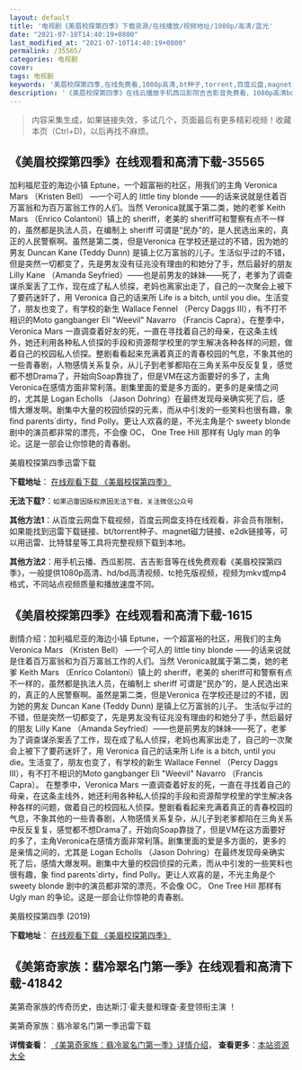 ```yaml
---
layout: default
title: '电视剧《美眉校探第四季》下载资源/在线播放/视频地址/1080p/高清/蓝光'
date: "2021-07-10T14:40:19+0800"
last_modified_at: "2021-07-10T14:40:19+0800"
permalink: /35565/
categories: 电视剧
cover:
tags: 电视剧
keywords: '美眉校探第四季,在线免费看,1080p高清,bt种子,torrent,百度云盘,magnet,磁力链,迅雷下载资源'
description: '《美眉校探第四季》在线云播放手机西瓜影院吉吉影音免费看，1080p高清bd/hd未删减完整版和tc抢先枪版，mkv/mp4格式，附带bt/torrent种子、magnet/磁力链、百度云盘、网盘资源迅雷下载链接'
---
```


>内容采集生成，如果链接失效，多试几个，页面最后有更多精彩视频！收藏本页（Ctrl+D)，以后再找不麻烦。


## 《美眉校探第四季》在线观看和高清下载-35565

加利福尼亚的海边小镇 Eptune，一个超富裕的社区，用我们的主角 Veronica Mars （Kristen Bell） —一个可人的 little tiny blonde ——的话来说就是住着百万富翁和为百万富翁工作的人们。当然 Veronica就属于第二类，她的老爹 Keith Mars （Enrico Colantoni）镇上的 sheriff，老美的 sheriff可和警察有点不一样的，虽然都是执法人员，在编制上 sheriff 可谓是“民办”的，是人民选出来的，真正的人民警察啊。虽然是第二类，但是Veronica 在学校还是过的不错，因为她的男友 Duncan Kane (Teddy Dunn) 是镇上亿万富翁的儿子。生活似乎过的不错，但是突然一切都变了，先是男友没有征兆没有理由的和她分了手，然后最好的朋友 Lilly Kane （Amanda Seyfried）——也是前男友的妹妹——死了，老爹为了调查谋杀案丢了工作，现在成了私人侦探，老妈也离家出走了，自己的一次聚会上被下了要药迷奸了，用 Veronica 自己的话来所 Life is a bitch, until you die。生活变了，朋友也变了，有学校的新生 Wallace Fennel （Percy Daggs III），有不打不相识的Moto gangbanger Eli "Weevil" Navarro （Francis Capra）。在整季中，Veronica Mars 一直调查着好友的死，一直在寻找着自己的母亲，在这条主线外，她还利用各种私人侦探的手段和资源帮学校里的学生解决各种各样的问题，做着自己的校园私人侦探。整剧看看起来充满着真正的青春校园的气息，不象其他的一些青春剧，人物感情关系复杂，从儿子到老爹都陷在三角关系中反反复复，感觉都不想Drama了，开始向Soap靠拢了，但是VM在这方面要好的多了，主角Veronica在感情方面非常利落。剧集里面的爱是多方面的，更多的是亲情之间的，尤其是 Logan Echolls （Jason Dohring）在最终发现母亲确实死了后，感情大爆发啊。剧集中大量的校园侦探的元素，而从中引发的一些笑料也很有趣，象 find parents`dirty，find Polly。更让人欢喜的是，不光主角是个 sweety blonde 剧中的演员都非常的漂亮，不会像 OC， One Tree Hill 那样有 Ugly man 的争论。这是一部会让你惊艳的青春剧。


美眉校探第四季迅雷下载

**下载地址**： [在线观看下载 《美眉校探第四季》](https://www.993dy.com//vod-detail-id-35986.html) 


**无法下载?**：`如果迅雷因版权原因无法下载，关注微信公众号 `

**其他方法1**：从百度云网盘下载视频，百度云网盘支持在线观看，非会员有限制，如果能找到迅雷下载链接、bt/torrent种子、magnet磁力链接、e2dk链接等，可以用迅雷、比特彗星等工具将完整视频下载到本地。

**其他方法2**：用手机云播、西瓜影院、吉吉影音等在线免费观看《美眉校探第四季》，一般提供1080p高清、hd/bd高清视频、tc抢先版视频，视频为mkv或mp4格式，不同站点视频质量和播放速度不同。


## 《美眉校探第四季》在线观看和高清下载-1615

剧情介绍：加利福尼亚的海边小镇 Eptune，一个超富裕的社区，用我们的主角 Veronica Mars （Kristen Bell） —一个可人的 little tiny blonde ——的话来说就是住着百万富翁和为百万富翁工作的人们。当然 Veronica就属于第二类，她的老爹 Keith Mars （Enrico Colantoni）镇上的 sheriff，老美的 sheriff可和警察有点不一样的，虽然都是执法人员，在编制上 sheriff 可谓是“民办”的，是人民选出来的，真正的人民警察啊。虽然是第二类，但是Veronica 在学校还是过的不错，因为她的男友 Duncan Kane (Teddy Dunn) 是镇上亿万富翁的儿子。 生活似乎过的不错，但是突然一切都变了，先是男友没有征兆没有理由的和她分了手，然后最好的朋友 Lilly Kane （Amanda Seyfried）——也是前男友的妹妹——死了，老爹为了调查谋杀案丢了工作，现在成了私人侦探，老妈也离家出走了，自己的一次聚会上被下了要药迷奸了，用 Veronica 自己的话来所 Life is a bitch, until you die。生活变了，朋友也变了，有学校的新生 Wallace Fennel （Percy Daggs III），有不打不相识的Moto gangbanger Eli "Weevil" Navarro （Francis Capra）。 在整季中，Veronica Mars 一直调查着好友的死，一直在寻找着自己的母亲，在这条主线外，她还利用各种私人侦探的手段和资源帮学校里的学生解决各种各样的问题，做着自己的校园私人侦探。整剧看看起来充满着真正的青春校园的气息，不象其他的一些青春剧，人物感情关系复杂，从儿子到老爹都陷在三角关系中反反复复，感觉都不想Drama了，开始向Soap靠拢了，但是VM在这方面要好的多了，主角Veronica在感情方面非常利落。剧集里面的爱是多方面的，更多的是亲情之间的，尤其是 Logan Echolls （Jason Dohring）在最终发现母亲确实死了后，感情大爆发啊。剧集中大量的校园侦探的元素，而从中引发的一些笑料也很有趣，象 find parents`dirty，find Polly。更让人欢喜的是，不光主角是个 sweety blonde 剧中的演员都非常的漂亮，不会像 OC， One Tree Hill 那样有 Ugly man 的争论。这是一部会让你惊艳的青春剧。


美眉校探第四季 (2019)

**下载地址**： [在线观看下载 《美眉校探第四季》](https://www.btbtdy.me/btdy/dy16767.html) 


## 《美第奇家族：翡冷翠名门第一季》在线观看和高清下载-41842

美第奇家族的传奇历史，由达斯汀·霍夫曼和理查·麦登领衔主演 ！


美第奇家族：翡冷翠名门第一季迅雷下载

**详情查看**： [《美第奇家族：翡冷翠名门第一季》详情介绍](/movie/41842/)， **查看更多**：[本站资源大全](/movie/t/all/)

